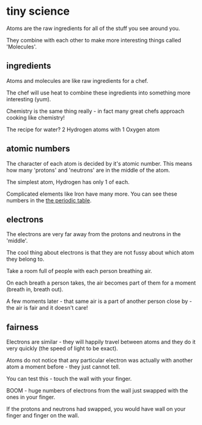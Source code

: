 # tiny science

Atoms are the raw ingredients for all of the stuff you see around you.

They combine with each other to make more interesting things called 'Molecules'.

## ingredients

Atoms and molecules are like raw ingredients for a chef.

The chef will use heat to combine these ingredients into something more interesting (yum).

Chemistry is the same thing really - in fact many great chefs approach cooking like chemistry!

The recipe for water? 2 Hydrogen atoms with 1 Oxygen atom

## atomic numbers

The character of each atom is decided by it's atomic number.  This means how many 'protons' and 'neutrons' are in the middle of the atom.

The simplest atom, Hydrogen has only 1 of each.

Complicated elements like Iron have many more.  You can see these numbers in the [the periodic table](http://en.wikipedia.org/wiki/Periodic_table).

## electrons

The electrons are very far away from the protons and neutrons in the 'middle'.

The cool thing about electrons is that they are not fussy about which atom they belong to.

Take a room full of people with each person breathing air.

On each breath a person takes, the air becomes part of them for a moment (breath in, breath out).

A few moments later - that same air is a part of another person close by - the air is fair and it doesn't care!

## fairness

Electrons are similar - they will happily travel between atoms and they do it very quickly (the speed of light to be exact).

Atoms do not notice that any particular electron was actually with another atom a moment before - they just cannot tell.

You can test this - touch the wall with your finger.

BOOM - huge numbers of electrons from the wall just swapped with the ones in your finger.

If the protons and neutrons had swapped, you would have wall on your finger and finger on the wall.